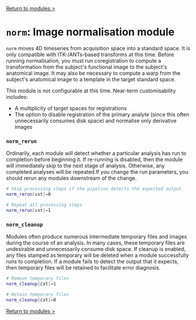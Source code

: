 [Return to modules >](https://pipedocs.github.io/modules)

# `norm`: Image normalisation module

`norm` moves 4D timeseries from acquisition space into a standard space. It is only compatible with ITK-/ANTs-based transforms at this time. Before running normalisation, you must run coregistration to compute a transformation from the subject's functional image to the subject's anatomical image. It may also be necessary to compute a warp from the subject's anatomical image to a template in the target standard space.

This module is not configurable at this time. Near-term customisability includes:

 * A multiplicity of target spaces for registrations
 * The option to disable registration of the primary analyte (since this often unnecessarily consumes disk space) and normalise only derivative images

### `norm_rerun`

Ordinarily, each module will detect whether a particular analysis has run to completion before beginning it. If re-running is disabled, then the module will immediately skip to the next stage of analysis. Otherwise, any completed analyses will be repeated.If you change the run parameters, you should rerun any modules downstream of the change.

```bash
# Skip processing steps if the pipeline detects the expected output
norm_rerun[cxt]=0

# Repeat all processing steps
norm_rerun[cxt]=1
```

### `norm_cleanup`

Modules often produce numerous intermediate temporary files and images during the course of an analysis. In many cases, these temporary files are undesirable and unnecessarily consume disk space. If cleanup is enabled, any files stamped as temporary will be deleted when a module successfully runs to completion. If a module fails to detect the output that it expects, then temporary files will be retained to facilitate error diagnosis.

```bash
# Remove temporary files
norm_cleanup[cxt]=1

# Retain temporary files
norm_cleanup[cxt]=0
```

[Return to modules >](https://pipedocs.github.io/modules)
